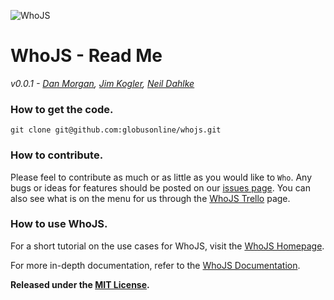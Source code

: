 ![WhoJS](http://i.imgur.com/YapJIJk.png "An automated web user.")

# WhoJS - Read Me
_v0.0.1 - [Dan Morgan](https://www.twitter.com/thatdanmorgan), [Jim Kogler](https://www.twitter.com/koglerjs), [Neil Dahlke](https://www.twitter.com/neildahlke)_

### How to get the code.

```
git clone git@github.com:globusonline/whojs.git
```

### How to contribute.
Please feel to contribute as much or as little as you would like to `Who`. Any bugs or ideas for features should be posted on our [issues page](https://github.com/globusonline/whojs/issues). You can also see what is on the menu for us through the [WhoJS Trello](https://trello.com/b/XK8WBeeP/whojs) page.

### How to use WhoJS.
For a short tutorial on the use cases for WhoJS, visit the [WhoJS Homepage](http://globusonline.github.io/whojs/).

For more in-depth documentation, refer to the [WhoJS Documentation](https://github.com/globusonline/whojs/blob/master/DOCS.md).

**Released under the [MIT License](https://github.com/globusonline/whojs/blob/master/LICENSE.md).**